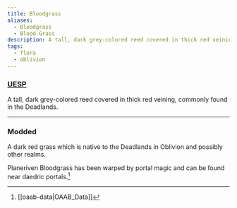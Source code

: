 ```yaml
---
title: Bloodgrass
aliases:
  - Bloodgrass
  - Blood Grass
description: A tall, dark grey-colored reed covered in thick red veining, commonly found in the Deadlands.
tags:
  - flora
  - oblivion
---
```

### [UESP](https://en.uesp.net/wiki/Lore:Flora_B#Bloodgrass)
A tall, dark grey-colored reed covered in thick red veining, commonly found in the Deadlands.

***
### Modded
A dark red grass which is native to the Deadlands in Oblivion and possibly other realms.

Planeriven Bloodgrass has been warped by portal magic and can be found near daedric portals.[^1]

[^1]: [[oaab-data|OAAB_Data]]